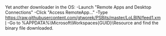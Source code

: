 Yet another downloader in the OS:
-Launch "Remote Apps and Desktop Connections"
-Click "Access RemoteApp..."
-Type https://raw.githubusercontent.com/gtworek/PSBits/master/LoLBIN/feed1.xml
-Go to %APPDATA%\Microsoft\Workspaces\{GUID}\Resource and find the binary file downloaded.
